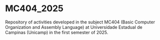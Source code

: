 # MC404_2025
Repository of activities developed in the subject MC404 (Basic Computer Organization and Assembly Language) at Universidade Estadual de Campinas (Unicamp) in the first semester of 2025.
